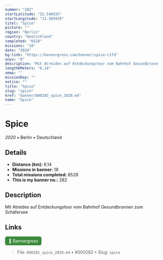 ```yaml
---
nummer: "282"
startLatitude: "52.548435"
startLongitude: "13.389439"
titel: "Spice"
picture: ""
region: "Berlin"
country: "Deutschland"
completed: "6528"
missions: "18"
date: "2020"
bg-link: "https://bannergress.com/banner/spice-c1fd"
onyx: "0"
description: "Mit Atreides auf Entdeckungstour vom Bahnhof Gesundbrunnen zum Schäfersee"
lengthKMeters: "6,14"
umap: ""
missionDay: ""
notice: ""
title: "Spice"
slug: "spice"
href: "banner/000282_spice_2020.md"
name: "Spice"
---
```

# Spice

*2020* • Berlin • Deutschland





## Details
- **Distance (km):** 6.14
- **Missions in banner:** 18
- **Total missions completed:** 6528
- **This is my banner no.:** 282



## Description
Mit Atreides auf Entdeckungstour vom Bahnhof Gesundbrunnen zum Schäfersee



## Links
<a href="https://bannergress.com/banner/spice-c1fd" target="_blank" style="display:inline-block;margin-right:8px;padding:6px 12px;background:#3c8b3c;color:#fff;text-decoration:none;border-radius:6px;">🔗 Bannergress</a>



> File: `000282_spice_2020.md` • #000282 • Slug: `spice`
